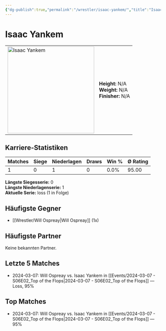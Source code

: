```yaml
---
{"dg-publish":true,"permalink":"/wrestler/isaac-yankem/","title":"Isaac Yankem","tags":["wrestler"],"noteIcon":""}
---
```



# Isaac Yankem

<table>
        <tr>
        <td><img src="https://github.com/CptSpaulding1980/choke-slam-wrestling/releases/download/images/Isaac_Yankem.png" width="280" alt="Isaac Yankem"></td>
        <td>
        <b>Height:</b> N/A<br>
        <b>Weight:</b> N/A<br>
        <b>Finisher:</b> N/A<br>
        </td>
        </tr>
        </table>
        

## Karriere-Statistiken

| Matches | Siege | Niederlagen | Draws | Win % | Ø Rating |
|---------|-------|-------------|-------|-------|-----------|
| 1 | 0 | 1 | 0 | 0.0% | 95.00 |

**Längste Siegesserie:** 0<br>**Längste Niederlagenserie:** 1<br>**Aktuelle Serie:** loss (1 in Folge)


## Häufigste Gegner
- [[Wrestler/Will Ospreay\|Will Ospreay]] (1x)

## Häufigste Partner
Keine bekannten Partner.

## Letzte 5 Matches
- 2024-03-07: Will Ospreay vs. Isaac Yankem in [[Events/2024-03-07 - S06E02_Top of the Flops\|2024-03-07 - S06E02_Top of the Flops]] — Loss, 95%

## Top Matches
- 2024-03-07: Will Ospreay vs. Isaac Yankem in [[Events/2024-03-07 - S06E02_Top of the Flops\|2024-03-07 - S06E02_Top of the Flops]] — 95%
